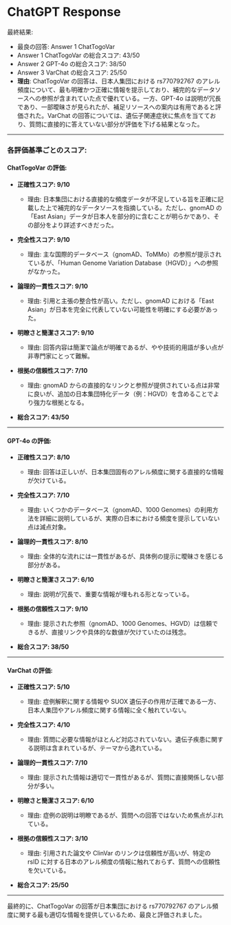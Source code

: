 # ChatGPT Response

最終結果:
   - 最良の回答: Answer 1 ChatTogoVar  
   - Answer 1 ChatTogoVar の総合スコア: 43/50  
   - Answer 2 GPT-4o の総合スコア: 38/50  
   - Answer 3 VarChat の総合スコア: 25/50  
   - **理由**: ChatTogoVar の回答は、日本人集団における rs770792767 のアレル頻度について、最も明確かつ正確に情報を提示しており、補完的なデータソースへの参照が含まれていた点で優れている。一方、GPT-4o は説明が冗長であり、一部曖昧さが見られたが、補足リソースへの案内は有用であると評価された。VarChat の回答については、遺伝子関連症状に焦点を当てており、質問に直接的に答えていない部分が評価を下げる結果となった。  

---

### 各評価基準ごとのスコア:

#### ChatTogoVar の評価:
- **正確性スコア: 9/10**  
  - 理由: 日本集団における直接的な頻度データが不足している旨を正確に記載した上で補完的なデータソースを指摘している。ただし、gnomAD の「East Asian」データが日本人を部分的に含むことが明らかであり、その部分をより詳述すべきだった。  

- **完全性スコア: 9/10**  
  - 理由: 主な国際的データベース（gnomAD、ToMMo）の参照が提示されているが、「Human Genome Variation Database（HGVD）」への参照がなかった。  

- **論理的一貫性スコア: 9/10**  
  - 理由: 引用と主張の整合性が高い。ただし、gnomAD における「East Asian」が日本を完全に代表していない可能性を明確にする必要があった。  

- **明瞭さと簡潔さスコア: 9/10**  
  - 理由: 回答内容は簡潔で論点が明確であるが、やや技術的用語が多い点が非専門家にとって難解。  

- **根拠の信頼性スコア: 7/10**  
  - 理由: gnomAD からの直接的なリンクと参照が提供されている点は非常に良いが、追加の日本集団特化データ（例：HGVD）を含めることでより強力な根拠となる。  

- **総合スコア: 43/50**  

---

#### GPT-4o の評価:
- **正確性スコア: 8/10**  
  - 理由: 回答は正しいが、日本集団固有のアレル頻度に関する直接的な情報が欠けている。  

- **完全性スコア: 7/10**  
  - 理由: いくつかのデータベース（gnomAD、1000 Genomes）の利用方法を詳細に説明しているが、実際の日本における頻度を提示していない点は減点対象。  

- **論理的一貫性スコア: 8/10**  
  - 理由: 全体的な流れには一貫性があるが、具体例の提示に曖昧さを感じる部分がある。  

- **明瞭さと簡潔さスコア: 6/10**  
  - 理由: 説明が冗長で、重要な情報が埋もれる形となっている。  

- **根拠の信頼性スコア: 9/10**  
  - 理由: 提示された参照（gnomAD、1000 Genomes、HGVD）は信頼できるが、直接リンクや具体的な数値が欠けていたのは残念。  

- **総合スコア: 38/50**  

---

#### VarChat の評価:
- **正確性スコア: 5/10**  
  - 理由: 症例解釈に関する情報や SUOX 遺伝子の作用が正確である一方、日本人集団やアレル頻度に関する情報に全く触れていない。  

- **完全性スコア: 4/10**  
  - 理由: 質問に必要な情報がほとんど対応されていない。遺伝子疾患に関する説明は含まれているが、テーマから逸れている。  

- **論理的一貫性スコア: 7/10**  
  - 理由: 提示された情報は適切で一貫性があるが、質問に直接関係しない部分が多い。  

- **明瞭さと簡潔さスコア: 6/10**  
  - 理由: 症例の説明は明瞭であるが、質問への回答ではないため焦点がぶれている。  

- **根拠の信頼性スコア: 3/10**  
  - 理由: 引用された論文や ClinVar のリンクは信頼性が高いが、特定の rsID に対する日本のアレル頻度の情報に触れておらず、質問への信頼性を欠いている。  

- **総合スコア: 25/50**  

---

最終的に、ChatTogoVar の回答が日本集団における rs770792767 のアレル頻度に関する最も適切な情報を提供しているため、最良と評価されました。